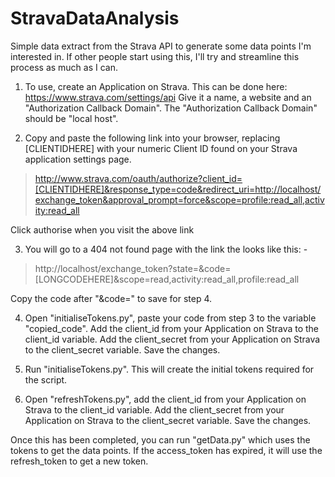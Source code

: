 # StravaDataAnalysis
Simple data extract from the Strava API to generate some data points I'm interested in.  If other people start using this, I'll try and streamline this process as much as I can.

1. To use, create an Application on Strava.  This can be done here: https://www.strava.com/settings/api
Give it a name, a website and an "Authorization Callback Domain".  The "Authorization Callback Domain" should be "local host".

2. Copy and paste the following link into your browser, replacing [CLIENTIDHERE] with your numeric Client ID found on your Strava application settings page.
> http://www.strava.com/oauth/authorize?client_id=[CLIENTIDHERE]&response_type=code&redirect_uri=http://localhost/exchange_token&approval_prompt=force&scope=profile:read_all,activity:read_all

Click authorise when you visit the above link

3. You will go to a 404 not found page with the link the looks like this: -
> http://localhost/exchange_token?state=&code=[LONGCODEHERE]&scope=read,activity:read_all,profile:read_all

Copy the code after "&code=" to save for step 4.

4. Open "initialiseTokens.py", paste your code from step 3 to the variable "copied_code".  Add the client_id from your Application on Strava to the client_id variable.  Add the client_secret from your Application on Strava to the client_secret variable.  Save the changes.

5. Run "initialiseTokens.py".  This will create the initial tokens required for the script.

6. Open "refreshTokens.py", add the client_id from your Application on Strava to the client_id variable.  Add the client_secret from your Application on Strava to the client_secret variable.  Save the changes.

Once this has been completed, you can run "getData.py" which uses the tokens to get the data points.  If the access_token has expired, it will use the refresh_token to get a new token.
